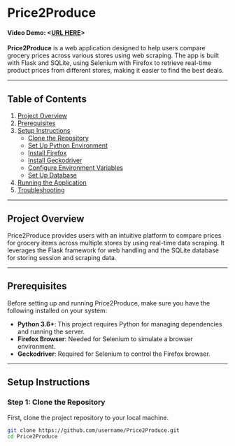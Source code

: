 
# Price2Produce
#### Video Demo:  <[URL HERE](https://youtu.be/2HR1EmzOlyo)>
**Price2Produce** is a web application designed to help users compare grocery prices across various stores using web scraping. The app is built with Flask and SQLite, using Selenium with Firefox to retrieve real-time product prices from different stores, making it easier to find the best deals.

---

## Table of Contents
1. [Project Overview](#project-overview)
2. [Prerequisites](#prerequisites)
3. [Setup Instructions](#setup-instructions)
   - [Clone the Repository](#clone-the-repository)
   - [Set Up Python Environment](#set-up-python-environment)
   - [Install Firefox](#install-firefox)
   - [Install Geckodriver](#install-geckodriver)
   - [Configure Environment Variables](#configure-environment-variables)
   - [Set Up Database](#set-up-database)
4. [Running the Application](#running-the-application)
5. [Troubleshooting](#troubleshooting)

---

## Project Overview

Price2Produce provides users with an intuitive platform to compare prices for grocery items across multiple stores by using real-time data scraping. It leverages the Flask framework for web handling and the SQLite database for storing session and scraping data. 

---

## Prerequisites

Before setting up and running Price2Produce, make sure you have the following installed on your system:

- **Python 3.6+**: This project requires Python for managing dependencies and running the server.
- **Firefox Browser**: Needed for Selenium to simulate a browser environment.
- **Geckodriver**: Required for Selenium to control the Firefox browser.

---

## Setup Instructions

### Step 1: Clone the Repository

First, clone the project repository to your local machine.

```bash
git clone https://github.com/username/Price2Produce.git
cd Price2Produce
